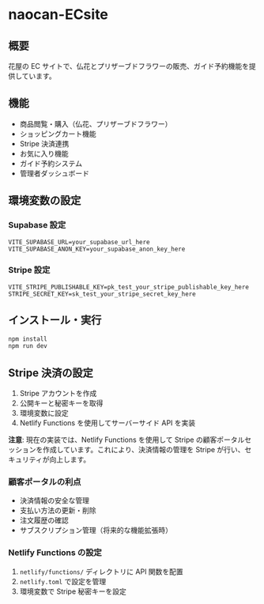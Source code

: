 # naocan-ECsite

## 概要

花屋の EC サイトで、仏花とプリザーブドフラワーの販売、ガイド予約機能を提供しています。

## 機能

- 商品閲覧・購入（仏花、プリザーブドフラワー）
- ショッピングカート機能
- Stripe 決済連携
- お気に入り機能
- ガイド予約システム
- 管理者ダッシュボード

## 環境変数の設定

### Supabase 設定

```
VITE_SUPABASE_URL=your_supabase_url_here
VITE_SUPABASE_ANON_KEY=your_supabase_anon_key_here
```

### Stripe 設定

```
VITE_STRIPE_PUBLISHABLE_KEY=pk_test_your_stripe_publishable_key_here
STRIPE_SECRET_KEY=sk_test_your_stripe_secret_key_here
```

## インストール・実行

```bash
npm install
npm run dev
```

## Stripe 決済の設定

1. Stripe アカウントを作成
2. 公開キーと秘密キーを取得
3. 環境変数に設定
4. Netlify Functions を使用してサーバーサイド API を実装

**注意**: 現在の実装では、Netlify Functions を使用して Stripe の顧客ポータルセッションを作成しています。これにより、決済情報の管理を Stripe が行い、セキュリティが向上します。

### 顧客ポータルの利点

- 決済情報の安全な管理
- 支払い方法の更新・削除
- 注文履歴の確認
- サブスクリプション管理（将来的な機能拡張時）

### Netlify Functions の設定

1. `netlify/functions/` ディレクトリに API 関数を配置
2. `netlify.toml` で設定を管理
3. 環境変数で Stripe 秘密キーを設定
